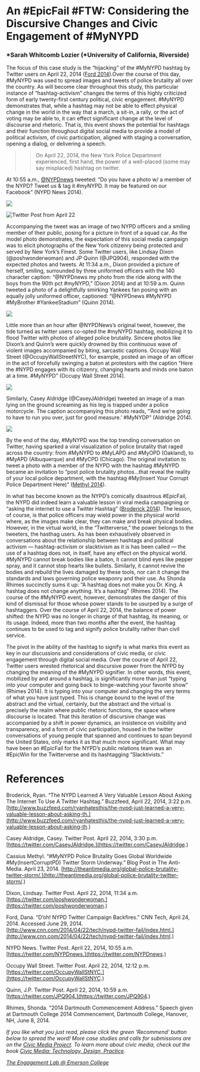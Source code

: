 # An #EpicFail #FTW: Considering the Discursive Changes and Civic Engagement of #MyNYPD

### *Sarah Whitcomb Lozier (*University of California, Riverside)

The focus of this case study is the “hijacking” of the #MyNYPD hashtag by Twitter users on April 22, 2014 ([Ford 2014](http://www.cnn.com/2014/04/22/tech/nypd-twitter-fail/index.html)).Over the course of this day, #MyNYPD was used to spread images and tweets of police brutality all over the country. As will become clear throughout this study, this particular instance of “hashtag-activism” changes the terms of this highly criticized form of early twenty-first century political, civic engagement. #MyNYPD demonstrates that, while a hashtag may not be able to effect physical change in the world in the way that a march, a sit-in, a rally, or the act of voting may be able to, it can effect significant change at the level of discourse and rhetoric. That is, this event shows the potential for hashtags and their function throughout digital social media to provide a model of political activism, of civic participation, aligned with staging a conversation, opening a dialog, or delivering a speech.

> > On April 22, 2014, the New York Police Department experienced, first hand, the power of a well-placed (some may say misplaced) hashtag on twitter.

At 10:55 a.m., [@NYPDnews](https://twitter.com/NYPDnews) tweeted: “Do you have a photo w/ a member of the NYPD? Tweet us & tag it #myNYPD. It may be featured on our Facebook” (NYPD News 2014).

![](https://res.cloudinary.com/engagement-lab-home/image/upload/v1/homepage-2.0/news/medium/0_vJhMBe8YcVASuGb9.png)

![Twitter Post from April 22](https://res.cloudinary.com/engagement-lab-home/image/upload/v1/homepage-2.0/news/medium/0_c5mpc9X_xkElgrDt.png)

Accompanying the tweet was an image of two NYPD officers and a smiling member of their public, posing for a picture in front of a squad car. As the model photo demonstrates, the expectation of this social media campaign was to elicit photographs of the New York citizenry being protected and served by New York’s Finest. Some Twitter users, like Lindsay Dixon (@poshwonderwoman) and JP Quinn (@JPQ904), responded with the expected photos and tweets. At 11:34 a.m., Dixon provided a picture of herself, smiling, surrounded by three uniformed officers with the 140 character caption: “@NYPDnews my photo from the ride along with the boys from the 90th pct #myNYPD,” (Dixon 2014) and at 10:59 a.m. Quinn tweeted a photo of a delightfully smirking Yankees fan posing with an equally jolly uniformed officer, captioned: “@NYPDnews #MyNYPD #MyBrother #YankeeStadium” (Quinn 2014).

![](https://res.cloudinary.com/engagement-lab-home/image/upload/v1/homepage-2.0/news/medium/0_qkY5DuJXZspqbNc-.png)

Little more than an hour after @NYPDNews’s original tweet, however, the tide turned as twitter users co-opted the #myNYPD hashtag, mobilizing it to flood Twitter with photos of alleged police brutality. Sincere photos like Dixon’s and Quinn’s were quickly drowned by this continuous wave of violent images accompanied by biting, sarcastic captions. Occupy Wall Street (@OccupyWallStreetNYC), for example, posted an image of an officer in the act of forcefully swinging a baton at protestors with the caption “Here the #NYPD engages with its citizenry, changing hearts and minds one baton at a time. #MyNYPD” (Occupy Wall Street 2014).

![](https://res.cloudinary.com/engagement-lab-home/image/upload/v1/homepage-2.0/news/medium/0_srDP8STwr4ZM3brF.png)

Similarly, Casey Aldridge (@CaseyJAldridge) tweeted an image of a man lying on the ground screaming as his leg is trapped under a police motorcycle. The caption accompanying this photo reads, “’And we’re going to have to run you over, just for good measure.’ #MyNYDP” (Aldridge 2014).

![](https://res.cloudinary.com/engagement-lab-home/image/upload/v1/homepage-2.0/news/medium/0_WLPfH_BtLP6CdIGR.png)

By the end of the day, #MyNYPD was the top trending conversation on Twitter, having sparked a viral visualization of police brutality that raged across the country: from #MyNYPD to #MyLAPD and #MyOPD (Oakland), to #MyAPD (Albuquerque) and #MyCPD (Chicago). The original invitation to tweet a photo with a member of the NYPD with the hashtag #MyNYPD became an invitation to “post police brutality photos…that reveal the reality of your local police department, with the hashtag #My(Insert Your Corrupt Police Department Here)” ([Methyl 2014](http://theantimedia.org/global-police-brutality-twitter-storm/)).

In what has become known as the NYPD’s comically disastrous #EpicFail, the NYPD did indeed learn a valuable lesson in viral media campaigning or “asking the internet to use a Twitter Hashtag” ([Broderick 2014](http://www.buzzfeed.com/ryanhatesthis/the-nypd-just-learned-a-very-valuable-lesson-about-asking-th)). The lesson, of course, is that police officers may wield power in the physical world where, as the images make clear, they can make and break physical bodies. However, in the virtual world, in the “Twitterverse,” the power belongs to the tweeters, the hasthag users. As has been exhaustively observed in conversations about the relationship between hashtags and political activism — hashtag-activism or slacktivism as it is has been called — the use of a hashtag does not, in itself, have any effect on the physical world. #MyNYPD cannot break bodies like a baton, it cannot blind eyes like pepper spray, and it cannot stop hearts like bullets. Similarly, it cannot revive the bodies and rebuild the lives damaged by these tools, nor can it change the standards and laws governing police weaponry and their use. As Shonda Rhimes succinctly sums it up: “A hashtag does not make you Dr. King. A hashtag does not change anything. It’s a hashtag” (Rhimes 2014). The course of the #MyNYPD event, however, demonstrates the danger of this kind of dismissal for those whose power stands to be usurped by a surge of hashtaggers. Over the course of April 22, 2014, the balance of power shifted: the NYPD was no longer in charge of that hashtag, its meaning, or its usage. Indeed, more than two months after the event, the hashtag continues to be used to tag and signify police brutality rather than civil service.

The pivot in the ability of the hashtag to signify is what marks this event as key in our discussions and considerations of civic media, or civic engagement through digital social media. Over the course of April 22, Twitter users wrested rhetorical and discursive power from the NYPD by changing the meaning of the #MyNYPD signifier. In other words, this event, mobilized by and around a hashtag, is significantly more than just “typing into your computer and going back to binge-watching your favorite show” (Rhimes 2014). It is typing into your computer and changing the very terms of what you have just typed. This is change bound to the level of the abstract and the virtual, certainly, but the abstract and the virtual is precisely the realm where public rhetoric functions, the space where discourse is located. That this iteration of discursive change was accompanied by a shift in power dynamics, an insistence on visibility and transparency, and a form of civic participation, housed in the twitter conversations of young people that spanned and continues to span beyond the United States, only marks it as that much more significant. What may have been an #EpicFail for the NYPD’s public relations team was an #EpicWin for the Twitterverse and its hashtagging “Slacktivists.”

# References

Broderick, Ryan. “The NYPD Learned A Very Valuable Lesson About Asking The Internet To Use A Twitter Hashtag.” Buzzfeed, April 22, 2014, 3:22 p.m. [http://www.buzzfeed.com/ryanhatesthis/the-nypd-just-learned-a-very-valuable-lesson-about-asking-th.](http://www.buzzfeed.com/ryanhatesthis/the-nypd-just-learned-a-very-valuable-lesson-about-asking-th.)

Casey Aldridge, Casey. Twitter Post. April 22, 2014, 3:30 p.m. [https://twitter.com/CaseyJAldridge.](https://twitter.com/CaseyJAldridge.)

Cassius Methyl. “#MyNYPD Police Brutality Goes Global Worldwide #My(InsertCorruptPD) Twitter Storm Underway.” Blog Post in The Anti-Media. April 23, 2014. [http://theantimedia.org/global-police-brutality-twitter-storm/.](http://theantimedia.org/global-police-brutality-twitter-storm/.)

Dixon, Lindsay. Twitter Post. April 22, 2014, 11:34 a.m. [https://twitter.com/poshwonderwoman.](https://twitter.com/poshwonderwoman.)

Ford, Dana. “D’oh! NYPD Twitter Campaign Backfires.” CNN Tech, April 24, 2014. Accessed June 29, 2014. [http://www.cnn.com/2014/04/22/tech/nypd-twitter-fail/index.html.](http://www.cnn.com/2014/04/22/tech/nypd-twitter-fail/index.html.)

NYPD News. Twitter Post. April 22, 2014, 10:55 a.m. [https://twitter.com/NYPDnews.](https://twitter.com/NYPDnews.)

Occupy Wall Street. Twitter Post. April 22, 2014, 12:12 p.m. [https://twitter.com/OccupyWallStNYC.](https://twitter.com/OccupyWallStNYC.)

Quinn, J.P. Twitter Post. April 22, 2014, 10:59 a.m. [https://twitter.com/JPQ904.](https://twitter.com/JPQ904.)

Rhimes, Shonda. “2014 Dartmouth Commencement Address.” Speech given at Dartmouth College 2014 Commencement, Dartmouth College, Hanover, NH, June 8, 2014.

_If you like what you just read, please click the green ‘Recommend’ button below to spread the word! More case studies and calls for submissions are on the [Civic Media Project](http://www.civicmediaproject.com). To learn more about civic media, check out the book [Civic Media: Technology, Design, Practice](https://mitpress.mit.edu/books/civic-media)._

[_The Engagement Lab @ Emerson College_](http://elab.emerson.edu)
